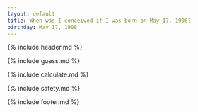 ```yaml
---
layout: default
title: When was I conceived if I was born on May 17, 1908?
birthday: May 17, 1908
---
```


{% include header.md %}

{% include guess.md %}

{% include calculate.md %}

{% include safety.md %}

{% include footer.md %}




